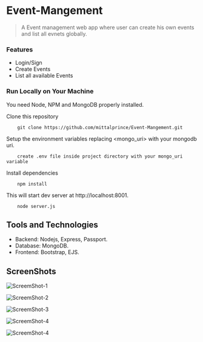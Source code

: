 # Event-Mangement
> A Event management web app where user can create his own events and list all evnets globally.

### Features
* Login/Sign
* Create Events
* List all available Events

### Run Locally on Your Machine
You need Node, NPM and MongoDB properly installed.

Clone this repository
``` shell
    git clone https://github.com/mittalprince/Event-Mangement.git
```
Setup the environment variables replacing <mongo_uri> with your mongodb uri.
``` shell
    create .env file inside project directory with your mongo_uri variable
```
Install dependencies
``` shell
    npm install
```

This will start dev server at http://localhost:8001.
``` shell
    node server.js
```

## Tools and Technologies
* Backend: Nodejs, Express, Passport.<br>
* Database: MongoDB.<br>
* Frontend: Bootstrap, EJS.

## ScreenShots

![ScreemShot-1](https://user-images.githubusercontent.com/26388073/96756440-bdf61800-13f1-11eb-9f32-268fa8e33e71.png)

![ScreemShot-2](https://user-images.githubusercontent.com/26388073/96756459-c3536280-13f1-11eb-88f4-5f93752e3180.png)

![ScreemShot-3](https://user-images.githubusercontent.com/26388073/96756465-c3ebf900-13f1-11eb-86f6-ed930e43793b.png)

![ScreemShot-4](https://user-images.githubusercontent.com/26388073/96756467-c4848f80-13f1-11eb-9a83-ebf577e348f1.png)

![ScreemShot-4](https://user-images.githubusercontent.com/26388073/96756471-c51d2600-13f1-11eb-8436-60adc4826b70.png)